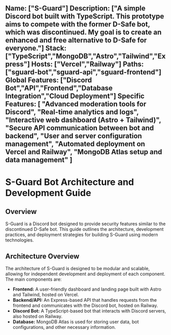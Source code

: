 Name: ["S-Guard"]
Description: ["A simple Discord bot built with TypeScript. This prototype aims to compete with the former D-Safe bot, which was discontinued. My goal is to create an enhanced and free alternative to D-Safe for everyone."]
Stack: ["TypeScript","MongoDB","Astro","Tailwind","Express"]
Hosts: ["Vercel","Railway"]
Paths: ["sguard-bot","sguard-api","sguard-frontend"]
Global Features: ["Discord Bot","API","Frontend","Database Integration","Cloud Deployment"]
Specific Features: [
  "Advanced moderation tools for Discord",
  "Real-time analytics and logs",
  "Interactive web dashboard (Astro + Tailwind)",
  "Secure API communication between bot and backend",
  "User and server configuration management",
  "Automated deployment on Vercel and Railway",
  "MongoDB Atlas setup and data management"
]
---

# S-Guard Bot Architecture and Development Guide
## Overview
S-Guard is a Discord bot designed to provide security features similar to the discontinued D-Safe bot. This guide outlines the architecture, development practices, and deployment strategies for building S-Guard using modern technologies.
## Architecture Overview
The architecture of S-Guard is designed to be modular and scalable, allowing for independent development and deployment of each component. The main components are:
- **Frontend:** A user-friendly dashboard and landing page built with Astro and Tailwind, hosted
    on Vercel.
- **Backend/API:** An Express-based API that handles requests from the frontend and communicates with the Discord bot, hosted on Railway.
- **Discord Bot:** A TypeScript-based bot that interacts with Discord servers, also hosted on Railway.
- **Database:** MongoDB Atlas is used for storing user data, bot configurations, and other necessary information.

